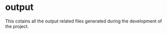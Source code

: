# output

This cotains all the output related files generated during the development of the project.